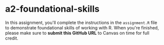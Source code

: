 # a2-foundational-skills

In this assignment, you'll complete the instructions in the `assignment.R` file to demonstrate foundational skills of working with R. When you're finished, please make sure to **submit this GitHub URL** to Canvas on time for full credit.

